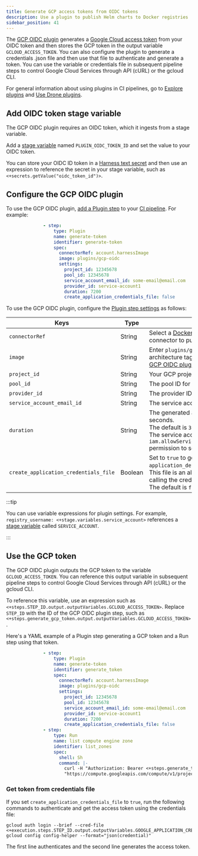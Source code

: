```yaml
---
title: Generate GCP access tokens from OIDC tokens
description: Use a plugin to publish Helm charts to Docker registries
sidebar_position: 41
---
```


The [GCP OIDC plugin](https://github.com/harness-community/drone-gcp-oidc) generates a [Google Cloud access token](https://cloud.google.com/docs/authentication/token-types#access) from your OIDC token and then stores the GCP token in the output variable `GCLOUD_ACCESS_TOKEN`. You can also configure the plugin to generate a credentials .json file and then use that file to authenticate and generate a token. You can use the variable or credentials file in subsequent pipeline steps to control Google Cloud Services through API (cURL) or the gcloud CLI.

For general information about using plugins in CI pipelines, go to [Explore plugins](../use-ci/use-drone-plugins/explore-ci-plugins.md) and [Use Drone plugins](../use-ci/use-drone-plugins/run-a-drone-plugin-in-ci.md).

## Add OIDC token stage variable

The GCP OIDC plugin requires an OIDC token, which it ingests from a stage variable.

Add a [stage variable](/docs/platform/pipelines/add-a-stage#stage-variables) named `PLUGIN_OIDC_TOKEN_ID` and set the value to your OIDC token.

You can store your OIDC ID token in a [Harness text secret](/docs/platform/secrets/add-use-text-secrets) and then use an expression to reference the secret in your stage variable, such as  `<+secrets.getValue("oidc_token_id")>`.

## Configure the GCP OIDC plugin

To use the GCP OIDC plugin, [add a Plugin step](../use-ci/use-drone-plugins/run-a-drone-plugin-in-ci.md) to your [CI pipeline](../use-ci/prep-ci-pipeline-components.md). For example:

```yaml
              - step:
                  type: Plugin
                  name: generate-token
                  identifier: generate-token
                  spec:
                    connectorRef: account.harnessImage
                    image: plugins/gcp-oidc
                    settings:
                      project_id: 12345678
                      pool_id: 12345678
                      service_account_email_id: some-email@email.com
                      provider_id: service-account1
                      duration: 7200
                      create_application_credentials_file: false
```

To use the GCP OIDC plugin, configure the [Plugin step settings](../use-ci/use-drone-plugins/plugin-step-settings-reference.md) as follows:

| Keys | Type | Description | Value example |
| - | - | - | - |
| `connectorRef` | String | Select a [Docker connector](/docs/platform/connectors/cloud-providers/ref-cloud-providers/docker-registry-connector-settings-reference). Harness uses this connector to pull the plugin `image`. | `account.harnessImage` |
| `image` | String | Enter `plugins/gcp-oidc`. You can specify an optional architecture tag. For a list of available tags, go to the [GCP OIDC plugin README](https://github.com/harness-community/drone-gcp-oidc?tab=readme-ov-file#plugin-image). | `plugins/gcp-oidc:linux-amd64` |
| `project_id` | String | Your GCP project ID. | `12345678` |
| `pool_id` | String | The pool ID for OIDC authentication. | `12345678` |
| `provider_id` | String | The provider ID for OIDC authentication. | `service-account1` |
| `service_account_email_id` | String | The service account's email address. | `some-email@email.com` |
| `duration` | String | The generated access token's lifecycle duration in seconds.<br/>The default is `3600`.<br/>The service account must have the `iam.allowServiceAccountCredentialLifetimeExtension` permission to set a custom duration. | `7200` |
| `create_application_credentials_file` | Boolean | Set to `true` to generate `application_default_credentials.json` file.<br/>This file is an alternative way to generate the token by calling the credentials file.<br/>The default is `false`. | `true` |

:::tip

You can use variable expressions for plugin settings. For example, `registry_username: <+stage.variables.service_account>` references a [stage variable](/docs/platform/pipelines/add-a-stage#stage-variables) called `SERVICE_ACCOUNT`.

:::

## Use the GCP token

The GCP OIDC plugin outputs the GCP token to the variable `GCLOUD_ACCESS_TOKEN`. You can reference this output variable in subsequent pipeline steps to control Google Cloud Services through API (cURL) or the gcloud CLI.

To reference this variable, use an expression such as `<+steps.STEP_ID.output.outputVariables.GCLOUD_ACCESS_TOKEN>`. Replace `STEP_ID` with the ID of the GCP OIDC plugin step, such as `<+steps.generate_gcp_token.output.outputVariables.GCLOUD_ACCESS_TOKEN>`.

Here's a YAML example of a Plugin step generating a GCP token and a Run step using that token.

```yaml
              - step:
                  type: Plugin
                  name: generate-token
                  identifier: generate_token
                  spec:
                    connectorRef: account.harnessImage
                    image: plugins/gcp-oidc
                    settings:
                      project_id: 12345678
                      pool_id: 12345678
                      service_account_email_id: some-email@email.com
                      provider_id: service-account1
                      duration: 7200
                      create_application_credentials_file: false
              - step:
                  type: Run
                  name: list compute engine zone
                  identifier: list_zones
                  spec:
                    shell: Sh
                    command: |-
                      curl -H "Authorization: Bearer <+steps.generate_token.output.outputVariables.GCLOUD_ACCESS_TOKEN>" \
                      "https://compute.googleapis.com/compute/v1/projects/my-cool-project/zones/some-zone/instances"
```

### Get token from credentials file

If you set `create_application_credentials_file` to `true`, run the following commands to authenticate and get the access token using the credentials file:

```
gcloud auth login --brief --cred-file <+execution.steps.STEP_ID.output.outputVariables.GOOGLE_APPLICATION_CREDENTIALS>
gcloud config config-helper --format="json(credential)"
```

The first line authenticates and the second line generates the access token.
